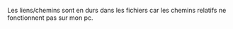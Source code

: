 Les liens/chemins sont en durs dans les fichiers car les chemins relatifs ne fonctionnent pas sur mon pc.
